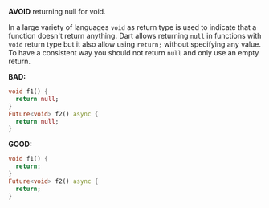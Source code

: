 
**AVOID** returning null for void.

In a large variety of languages `void` as return type is used to indicate that
a function doesn't return anything. Dart allows returning `null` in functions
with `void` return type but it also allow using `return;` without specifying any
value. To have a consistent way you should not return `null` and only use an
empty return.

**BAD:**
```dart
void f1() {
  return null;
}
Future<void> f2() async {
  return null;
}
```

**GOOD:**
```dart
void f1() {
  return;
}
Future<void> f2() async {
  return;
}
```

